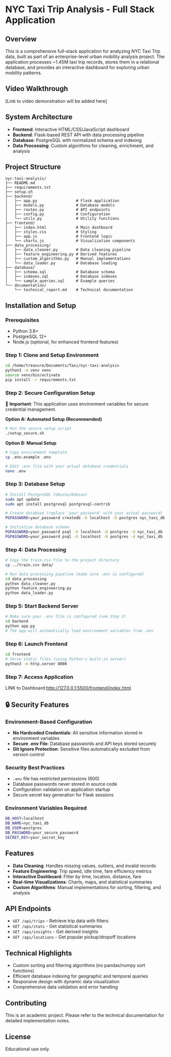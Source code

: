  
# NYC Taxi Trip Analysis - Full Stack Application

## Overview
This is a comprehensive full-stack application for analyzing NYC Taxi Trip data, built as part of an enterprise-level urban mobility analysis project. The application processes ~1.45M taxi trip records, stores them in a relational database, and provides an interactive dashboard for exploring urban mobility patterns.

## Video Walkthrough
[Link to video demonstration will be added here]

## System Architecture
- **Frontend**: Interactive HTML/CSS/JavaScript dashboard
- **Backend**: Flask-based REST API with data processing pipeline
- **Database**: PostgreSQL with normalized schema and indexing
- **Data Processing**: Custom algorithms for cleaning, enrichment, and analysis

## Project Structure
```
nyc-taxi-analysis/
├── README.md
├── requirements.txt
├── setup.sh
├── backend/
│   ├── app.py                 # Flask application
│   ├── models.py              # Database models
│   ├── routes.py              # API endpoints
│   ├── config.py              # Configuration
│   └── utils.py               # Utility functions
├── frontend/
│   ├── index.html             # Main dashboard
│   ├── styles.css             # Styling
│   ├── app.js                 # Frontend logic
│   └── charts.js              # Visualization components
├── data_processing/
│   ├── data_cleaner.py        # Data cleaning pipeline
│   ├── feature_engineering.py # Derived features
│   ├── custom_algorithms.py   # Manual implementations
│   └── data_loader.py         # Database loading
├── database/
│   ├── schema.sql             # Database schema
│   ├── indexes.sql            # Database indexes
│   └── sample_queries.sql     # Example queries
└── documentation/
    └── technical_report.md    # Technical documentation
```

## Installation and Setup

### Prerequisites
- Python 3.8+
- PostgreSQL 12+
- Node.js (optional, for enhanced frontend features)

### Step 1: Clone and Setup Environment
```bash
cd /home/treasure/Documents/Taxi/nyc-taxi-analysis
python3 -m venv venv
source venv/bin/activate
pip install -r requirements.txt
```

### Step 2: Secure Configuration Setup
🔐 **Important**: This application uses environment variables for secure credential management.

**Option A: Automated Setup (Recommended)**
```bash
# Run the secure setup script
./setup_secure.sh
```

**Option B: Manual Setup**
```bash
# Copy environment template
cp .env.example .env

# Edit .env file with your actual database credentials
nano .env
```

### Step 3: Database Setup
```bash
# Install PostgreSQL (Ubuntu/Debian)
sudo apt update
sudo apt install postgresql postgresql-contrib

# Create database (replace 'your_password' with your actual password)
PGPASSWORD=your_password createdb -h localhost -U postgres nyc_taxi_db

# Initialize database schema
PGPASSWORD=your_password psql -h localhost -U postgres -d nyc_taxi_db -f database/schema.sql
PGPASSWORD=your_password psql -h localhost -U postgres -d nyc_taxi_db -f database/indexes.sql
```

### Step 4: Data Processing
```bash
# Copy the train.csv file to the project directory
cp ../train.csv data/

# Run data processing pipeline (make sure .env is configured)
cd data_processing
python data_cleaner.py
python feature_engineering.py
python data_loader.py
```

### Step 5: Start Backend Server
```bash
# Make sure your .env file is configured (see Step 2)
cd backend
python app.py
# The app will automatically load environment variables from .env
```

### Step 6: Launch Frontend
```bash
cd frontend
# Serve static files (using Python's built-in server)
python3 -m http.server 8000
```

### Step 7: Access Application
LINK to Dashboard:http://127.0.0.1:5500/frontend/index.html

## 🔒 Security Features

### Environment-Based Configuration
- **No Hardcoded Credentials**: All sensitive information stored in environment variables
- **Secure .env File**: Database passwords and API keys stored securely
- **Git Ignore Protection**: Sensitive files automatically excluded from version control

### Security Best Practices
- `.env` file has restricted permissions (600)
- Database passwords never stored in source code
- Configuration validation on application startup
- Secure secret key generation for Flask sessions

### Environment Variables Required
```bash
DB_HOST=localhost
DB_NAME=nyc_taxi_db
DB_USER=postgres
DB_PASSWORD=your_secure_password
SECRET_KEY=your_secret_key
```

## Features
- **Data Cleaning**: Handles missing values, outliers, and invalid records
- **Feature Engineering**: Trip speed, idle time, fare efficiency metrics
- **Interactive Dashboard**: Filter by time, location, distance, fare
- **Real-time Visualizations**: Charts, maps, and statistical summaries
- **Custom Algorithms**: Manual implementations for sorting, filtering, and analysis

## API Endpoints
- `GET /api/trips` - Retrieve trip data with filters
- `GET /api/stats` - Get statistical summaries
- `GET /api/insights` - Get derived insights
- `GET /api/locations` - Get popular pickup/dropoff locations

## Technical Highlights
- Custom sorting and filtering algorithms (no pandas/numpy sort functions)
- Efficient database indexing for geographic and temporal queries
- Responsive design with dynamic data visualization
- Comprehensive data validation and error handling

## Contributing
This is an academic project. Please refer to the technical documentation for detailed implementation notes.

## License
Educational use only.
